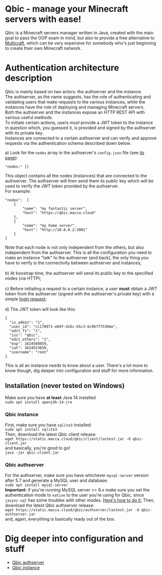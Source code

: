 # Qbic - manage your Minecraft servers with ease!
Qbic is a Minecraft servers manager written in Java, created with the main goal to pass the OOP exam in mind, but also to provide a free alternative to [Multicraft](https://multicraft.org), which can be very expensive for somebody who's just beginning to create their own Minecraft network.



# Authentication architecture description
Qbic is mainly based on *two* actors: the authserver and the instance.<br>
The authserver, as the name suggests, has the role of authenticating and validating users that make requests to the various instances, while the instances have the role of deploying and managing Minecraft servers.<br>
Both the authserver and the instances expose an HTTP REST API with various useful methods.
<br>
To initiate certain actions, users *must* provide a JWT token to the instance in question which, you guessed it, is provided and signed by the authserver with its  private key.
<br>
Instances are connected to a certain authserver and can verify and approve requests via the authentication schema described down below.
<br> 

a) Look for the `nodes` array in the authserver's `config.json` file (see [its page](https://github.com/lugli-maccaferri/qbic-demo/tree/main/authserver)):<br>
```
"nodes:" []
```
This object contains all the nodes (instances) that are connected to the authserver. The authserver will then send them its public key which will be used to verify the JWT token provided by the authserver.<br>
For example:
```
"nodes":  [  
	{  
		"name": "my fantastic server",  
		"host": "https://qbic.macca.cloud"  
	},  
	{  
		"name": "my home server",  
		"host": "http://10.8.0.2:3001"  
	}  
]
```
Note that each node is not only independent from the others, but also independent from the authserver. This is all the configuration you need to make an instance "talk" to the authserver (and back), the only thing you have to verify is the connectivity between authserver and instances;<br><br>
b) At boostrap time, the authserver will send its public key to the specified nodes (via HTTP);
<br><br>
c) Before initiating a request to a certain instance, a user **must** obtain a JWT token from the authserver (signed with the authserver's private key) with a simple [login request](https://github.com/lugli-maccaferri/qbic-demo/blob/main/authserver/api/auth.md#post-login);
<br><br>
d) The JWT token will look like this: 
```
{
  "is_admin": "1",
  "user_id": "cc178971-eb9f-416c-b5c3-6c9b7ff5366e",
  "edit_fs": "1",
  "iss": "qbic",
  "edit_others": "1",
  "exp": 1624560859,
  "iat": 1624553659,
  "username": "root"
}
```
This is all an instance needs to know about a user.
There's a lot more to know though, dig deeper into configuration and stuff for more information.<br>

## Installation (never tested on Windows)
Make sure you have **at least** Java 14 installed<br>
`sudo apt install openjdk-14-jre`

### Qbic instance
First, make sure you have `sqlite3` installed:<br>
`sudo apt install sqlite3`<br>
Then, download the latest Qbic client release:<br>
`wget https://static.macca.cloud/qbic/client/lastest.jar -O qbic-client.jar`<br>
and basically, you're good to go! <br>
`java -jar qbic-client.jar`

### Qbic authserver
For the authserver, make sure you have whichever `mysql-server` version after 5.7 and generate a MySQL user and database:<br>
`sudo apt install mysql-server`<br>
**Important**: if you're running MySQL server >= 8.x make sure you set the authentication mode to `native` to the user you're using for Qbic, since `jasync-sql` has some troubles with other modes. [Here's how to do it.](https://medium.com/@crmcmullen/how-to-run-mysql-8-0-with-native-password-authentication-502de5bac661)
Then, download the latest Qbic authserver release:<br>
`wget https://static.macca.cloud/qbic/authserver/lastest.jar -O qbic-authserver.jar`<br>
and, again, everything is basically ready out of the box.

# Dig deeper into configuration and stuff
- [Qbic authserver](https://github.com/lugli-maccaferri/qbic-demo/tree/main/authserver)
- [Qbic instance](https://github.com/lugli-maccaferri/qbic-demo/tree/main/instance)
